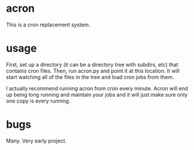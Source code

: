 # acron

This is a cron replacement system.

# usage

First, set up a directory (it can be a directory tree with subdirs, etc) that contains cron files.
Then, run acron.py and point it at this location. It will start watching all of the files in the
tree and load cron jobs from them.

I actually recommend running acron from cron every minute. Acron will end up being long running
and maintain your jobs and it will just make sure only one copy is every running.

# bugs

Many. Very early project.
